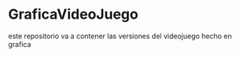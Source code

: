 GraficaVideoJuego
=================

este repositorio va a contener las versiones del videojuego hecho en grafica
